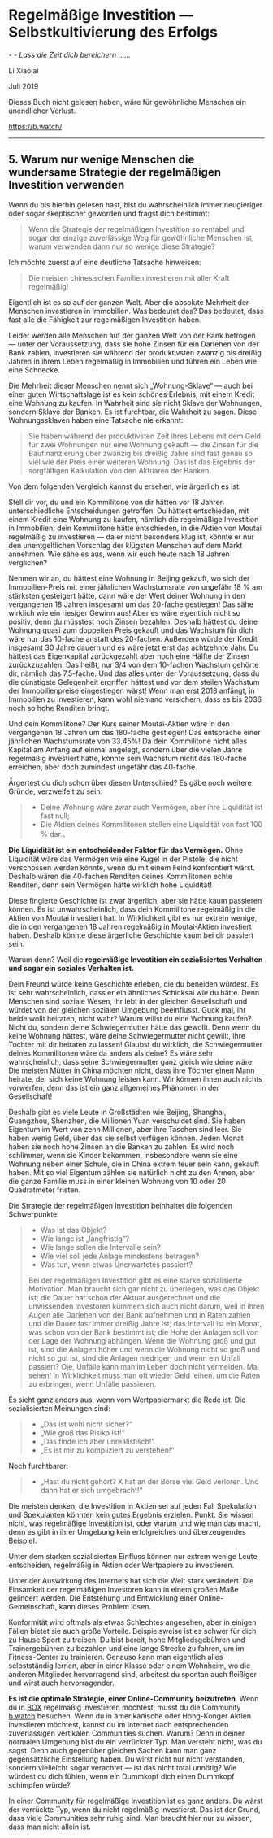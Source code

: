 # Regelmäßige Investition — Selbstkultivierung des Erfolgs

*- - Lass die Zeit dich bereichern ......*

Li Xiaolai

Juli 2019

Dieses Buch nicht gelesen haben, wäre für gewöhnliche Menschen ein unendlicher Verlust.

https://b.watch/

----

## 5.  Warum nur wenige Menschen die wundersame Strategie der regelmäßigen Investition verwenden

Wenn du bis hierhin gelesen hast, bist du wahrscheinlich immer neugieriger oder sogar skeptischer geworden und fragst dich bestimmt:

> Wenn die Strategie der regelmäßigen Investition so rentabel und sogar der einzige zuverlässige Weg für gewöhnliche Menschen ist, warum verwenden dann nur so wenige diese Strategie?

Ich möchte zuerst auf eine deutliche Tatsache hinweisen:

> Die meisten chinesischen Familien investieren mit aller Kraft regelmäßig!

Eigentlich ist es so auf der ganzen Welt. Aber die absolute Mehrheit der Menschen investieren in Immobilien. Was bedeutet das? Das bedeutet, dass fast alle die Fähigkeit zur regelmäßigen Investition haben.

Leider werden alle Menschen auf der ganzen Welt von der Bank betrogen — unter der Voraussetzung, dass sie hohe Zinsen für ein Darlehen von der Bank zahlen, investieren sie während der produktivsten zwanzig bis dreißig Jahren in ihrem Leben regelmäßig in Immobilien und führen ein Leben wie eine Schnecke.

Die Mehrheit dieser Menschen nennt sich „Wohnung-Sklave“ — auch bei einer guten Wirtschaftslage ist es kein schönes Erlebnis, mit einem Kredit eine Wohnung zu kaufen. In Wahrheit sind sie nicht Sklave der Wohnungen, sondern Sklave der Banken. Es ist furchtbar, die Wahrheit zu sagen. Diese Wohnungssklaven haben eine Tatsache nie erkannt:

> Sie haben während der produktivsten Zeit ihres Lebens mit dem Geld für zwei Wohnungen nur eine Wohnung gekauft — die Zinsen für die Baufinanzierung über zwanzig bis dreißig Jahre sind fast genau so viel wie der Preis einer weiteren Wohnung. Das ist das Ergebnis der sorgfältigen Kalkulation von den Aktuaren der Banken.

Von dem folgenden Vergleich kannst du ersehen, wie ärgerlich es ist:

Stell dir vor, du und ein Kommilitone von dir hätten vor 18 Jahren unterschiedliche Entscheidungen getroffen. Du hättest entschieden, mit einem Kredit eine Wohnung zu kaufen, nämlich die regelmäßige Investition in Immobilien; dein Kommilitone hätte entschieden, in die Aktien von Moutai regelmäßig zu investieren — da er nicht besonders klug ist, könnte er nur den unentgeltlichen Vorschlag der klügsten Menschen auf dem Markt annehmen. Wie sähe es aus, wenn wir euch heute nach 18 Jahren verglichen?

Nehmen wir an, du hättest eine Wohnung in Beijing gekauft, wo sich der Immobilien-Preis mit einer jährlichen Wachstumsrate von ungefähr 18 % am stärksten gesteigert hätte, dann wäre der Wert deiner Wohnung in den vergangenen 18 Jahren insgesamt um das 20-fache gestiegen! Das sähe wirklich wie ein riesiger Gewinn aus! Aber es wäre eigentlich nicht so positiv, denn du müsstest noch Zinsen bezahlen. Deshalb hättest du deine Wohnung quasi zum doppelten Preis gekauft und das Wachstum für dich wäre nur das 10-fache anstatt des 20-fachen. Außerdem würde der Kredit insgesamt 30 Jahre dauern und es wäre jetzt erst das achtzehnte Jahr. Du hättest das Eigenkapital zurückgezahlt aber noch eine Hälfte der Zinsen zurückzuzahlen. Das heißt, nur 3/4 von dem 10-fachen Wachstum gehörte dir, nämlich das 7,5-fache. Und das alles unter der Voraussetzung, dass du die günstigste Gelegenheit ergriffen hättest und vor dem steilen Wachstum der Immobilienpreise eingestiegen wärst! Wenn man erst 2018 anfängt, in Immobilien zu investieren, kann wohl niemand versichern, dass es bis 2036 noch so hohe Renditen bringt.

Und dein Kommilitone? Der Kurs seiner Moutai-Aktien wäre in den vergangenen 18 Jahren um das 180-fache gestiegen! Das entspräche einer jährlichen Wachstumsrate von 33.45%! Da dein Kommilitone nicht alles Kapital am Anfang auf einmal angelegt, sondern über die vielen Jahre regelmäßig investiert hätte, könnte sein Wachstum nicht das 180-fache erreichen, aber doch zumindest ungefähr das 40-fache.

Ärgertest du dich schon über diesen Unterschied? Es gäbe noch weitere Gründe, verzweifelt zu sein:

> - Deine Wohnung wäre zwar auch Vermögen, aber ihre Liquidität ist fast null;
> - Die Aktien deines Kommilitonen stellen eine Liquidität von fast 100 % dar.、

**Die Liquidität ist ein entscheidender Faktor für das Vermögen.** Ohne Liquidität wäre das Vermögen wie eine Kugel in der Pistole, die nicht verschossen werden könnte, wenn du mit einem Feind konfrontiert wärst. Deshalb wären die 40-fachen Renditen deines Kommilitonen echte Renditen, denn sein Vermögen hätte wirklich hohe Liquidität!

Diese fingierte Geschichte ist zwar ärgerlich, aber sie hätte kaum passieren können. Es ist unwahrscheinlich, dass dein Kommilitone regelmäßig in die Aktien von Moutai investiert hat. In Wirklichkeit gibt es nur extrem wenige, die in den vergangenen 18 Jahren regelmäßig in Moutai-Aktien investiert haben. Deshalb könnte diese ärgerliche Geschichte kaum bei dir passiert sein.

Warum denn? Weil die **regelmäßige Investition ein sozialisiertes Verhalten und sogar ein soziales Verhalten ist.**

Dein Freund würde keine Geschichte erleben, die du beneiden würdest. Es ist sehr wahrscheinlich, dass er ein ähnliches Schicksal wie du hätte. Denn Menschen sind soziale Wesen, ihr lebt in der gleichen Gesellschaft und würdet von der gleichen sozialen Umgebung beeinflusst. Guck mal, ihr beide wollt heiraten, nicht wahr? Warum willst du eine Wohnung kaufen? Nicht du, sondern deine Schwiegermutter hätte das gewollt. Denn wenn du keine Wohnung hättest, wäre deine Schwiegermutter nicht gewillt, ihre Tochter mit dir heiraten zu lassen! Glaubst du wirklich, die  Schwiegermutter deines Kommilitonen wäre da anders als deine? Es wäre sehr wahrscheinlich, dass seine Schwiegermutter ganz gleich wie deine wäre. Die meisten Mütter in China möchten nicht, dass ihre Töchter einen Mann heirate, der sich keine Wohnung leisten kann. Wir können ihnen auch nichts vorwerfen, denn das ist ein ganz allgemeines Phänomen in der Gesellschaft!

Deshalb gibt es viele Leute in Großstädten wie Beijing, Shanghai, Guangzhou, Shenzhen, die Millionen Yuan verschuldet sind. Sie haben Eigentum im Wert von zehn Millionen, aber ihre Taschen sind leer. Sie haben wenig Geld, über das sie selbst verfügen können. Jeden Monat haben sie noch hohe Zinsen an die Banken zu zahlen. Es wird noch schlimmer, wenn sie Kinder bekommen, insbesondere wenn sie eine Wohnung neben einer Schule, die in China extrem teuer sein kann, gekauft haben. Mit so viel Eigentum zählen sie natürlich nicht zu den Armen, aber die ganze Familie muss in einer kleinen Wohnung von 10 oder 20 Quadratmeter fristen.

Die Strategie der regelmäßigen Investition beinhaltet die folgenden Schwerpunkte:

> - Was ist das Objekt?
> - Wie lange ist „langfristig“?
> - Wie lange sollen die Intervalle sein?
> - Wie viel soll jede Anlage mindestens betragen?
> - Was tun, wenn etwas Unerwartetes passiert?
>
> Bei der regelmäßigen Investition gibt es eine starke sozialisierte Motivation. Man braucht sich gar nicht zu überlegen, was das Objekt ist; die Dauer hat schon der Aktuar ausgerechnet und die unwissenden Investoren kümmern sich auch nicht darum, weil in ihren Augen alle Darlehen von der Bank aufnehmen und in Raten zahlen und die Dauer fast immer dreißig Jahre ist; das Intervall ist ein Monat, was schon von der Bank bestimmt ist; die Hohe der Anlagen soll von der Lage der Wohnung abhängen. Wenn die Wohnung groß und gut ist, sind die Anlagen höher und wenn die Wohnung nicht so groß und nicht so gut ist, sind die Anlagen niedriger; und wenn ein Unfall passiert? Oje, Unfälle kann man im Leben doch nicht vermeiden. Mal sehen! In Wirklichkeit muss man oft wieder Geld leihen, um die Raten zu erbringen, wenn Unfälle passieren.

Es sieht ganz anders aus, wenn vom Wertpapiermarkt die Rede ist. Die sozialisierten Meinungen sind:

> - „Das ist wohl nicht sicher?“
> - „Wie groß das Risiko ist!“
> - „Das finde ich aber unrealistisch!“
> - „Es ist mir zu kompliziert zu verstehen!“

Noch furchtbarer:

> - „Hast du nicht gehört? X hat an der Börse viel Geld verloren. Und dann hat er sich umgebracht!“

Die meisten denken, die Investition in Aktien sei auf jeden Fall Spekulation und Spekulanten könnten kein gutes Ergebnis erzielen. Punkt. Sie wissen nicht, was regelmäßige Investition ist, oder warum und wie man das macht, denn es gibt in ihrer Umgebung kein erfolgreiches und überzeugendes Beispiel.

Unter dem starken sozialisierten Einfluss können nur extrem wenige Leute entscheiden, regelmäßig in Aktien oder Wertpapiere zu investieren.

Unter der Auswirkung des Internets hat sich die Welt stark verändert. Die Einsamkeit der regelmäßigen Investoren kann in einem großen Maße gelindert werden. Die Entstehung und Entwicklung einer Online-Gemeinschaft, kann dieses Problem lösen.

Konformität wird oftmals als etwas Schlechtes angesehen, aber in einigen Fällen bietet sie auch große Vorteile. Beispielsweise ist es schwer für dich zu Hause Sport zu treiben. Du bist bereit, hohe Mitgliedsgebühren und Trainergebühren zu bezahlen und eine lange Strecke zu fahren, um im Fitness-Center zu trainieren. Genauso kann man eigentlich alles selbstständig lernen, aber in einer Klasse oder einem Wohnheim, wo die anderen Mitglieder hervorragend sind, arbeitest du spontan auch fleißiger und wirst auch hervorragender.

**Es ist die optimale Strategie, einer Online-Community beizutreten**. Wenn du in  [BOX](https://b.watch/) regelmäßig investieren möchtest, musst du die Community  [b.watch](https://b.watch/) besuchen. Wenn du in amerikanische oder Hong-Konger Aktien investieren möchtest, kannst du im Internet nach entsprechenden zuverlässigen vertikalen Communities suchen. Warum? Denn in deiner normalen Umgebung bist du ein verrückter Typ. Man versteht nicht, was du sagst. Denn auch gegenüber gleichen Sachen kann man ganz gegensätzliche Einstellung haben. Du wirst nicht nur nicht verstanden, sondern vielleicht sogar verachtet — ist das nicht total unnötig? Wie würdest du dich fühlen, wenn ein Dummkopf dich einen Dummkopf schimpfen würde?

In einer Community für regelmäßige Investition ist es ganz anders. Du wärst der verrückte Typ, wenn du nicht regelmäßig investierst. Das ist der Grund, dass viele Communities sehr ruhig sind. Man braucht hier nur zu wissen, dass man nicht allein ist.